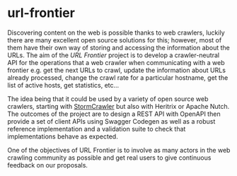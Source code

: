 # url-frontier

Discovering content on the web is possible thanks to web crawlers, luckily there are many excellent open source solutions for this; however, most of them have their own way of storing and accessing the information about the URLs. The aim of the *URL Frontier* project is to develop a crawler-neutral API for the operations that a web crawler when communicating with a web frontier e.g. get the next URLs to crawl, update the information about  URLs already processed, change the crawl rate for a particular hostname, get the list of active hosts, get statistics, etc... 

The idea being that it could be used by a variety of open source web crawlers, starting with [StormCrawler](http://stormcrawler.net) but also with Heritrix or Apache Nutch. The outcomes of the project are to design a REST API with OpenAPI then provide a set of client APIs using Swagger Codegen as well as a robust reference implementation and a validation suite to check that implementations behave as expected. 

One of the objectives of URL Frontier is to involve as many actors in the web crawling community as possible and get real users to give continuous feedback on our proposals. 

